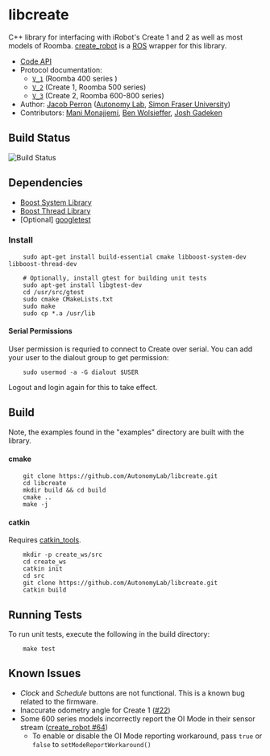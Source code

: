 # libcreate #

C++ library for interfacing with iRobot's Create 1 and 2 as well as most models of Roomba. [create_robot](http://wiki.ros.org/create_robot) is a [ROS](http://www.ros.org/) wrapper for this library.

* [Code API](http://docs.ros.org/noetic/api/libcreate/html/index.html)
* Protocol documentation:
  - [`V_1`](https://drive.google.com/file/d/0B9O4b91VYXMdUHlqNklDU09NU0k/view?usp=sharing&resourcekey=0-KxMpRPBMsGAj7eSYC_9ewA) (Roomba 400 series )
  - [`V_2`](https://drive.google.com/file/d/0B9O4b91VYXMdMmFPMVNDUEZ6d0U/view?usp=sharing&resourcekey=0-bqKH8xhtWdYtTik_LLWo9Q) (Create 1, Roomba 500 series)
  - [`V_3`](https://drive.google.com/file/d/0B9O4b91VYXMdSVk4amw1N09mQ3c/view?usp=sharing&resourcekey=0-rKvug2IzC7nj4zV31EJtww) (Create 2, Roomba 600-800 series)
* Author: [Jacob Perron](http://jacobperron.ca) ([Autonomy Lab](https://autonomy.cs.sfu.ca), [Simon Fraser University](http://www.sfu.ca))
* Contributors: [Mani Monajjemi](http:mani.im), [Ben Wolsieffer](https://github.com/lopsided98), [Josh Gadeken](https://github.com/process1183)

## Build Status ##

![Build Status](https://github.com/AutonomyLab/libcreate/workflows/Build%20and%20test/badge.svg)

## Dependencies ##

* [Boost System Library](http://www.boost.org/doc/libs/1_59_0/libs/system/doc/index.html)
* [Boost Thread Library](http://www.boost.org/doc/libs/1_59_0/doc/html/thread.html)
* [Optional] [googletest](https://github.com/google/googletest)

### Install ###

        sudo apt-get install build-essential cmake libboost-system-dev libboost-thread-dev

        # Optionally, install gtest for building unit tests
        sudo apt-get install libgtest-dev
        cd /usr/src/gtest
        sudo cmake CMakeLists.txt
        sudo make
        sudo cp *.a /usr/lib

#### Serial Permissions ####

User permission is requried to connect to Create over serial. You can add your user to the dialout group to get permission:

        sudo usermod -a -G dialout $USER

Logout and login again for this to take effect.

## Build ##

Note, the examples found in the "examples" directory are built with the library.

#### cmake ####

        git clone https://github.com/AutonomyLab/libcreate.git
        cd libcreate
        mkdir build && cd build
        cmake ..
        make -j

#### catkin ####

Requires [catkin_tools](https://catkin-tools.readthedocs.io/en/latest/).

        mkdir -p create_ws/src
        cd create_ws
        catkin init
        cd src
        git clone https://github.com/AutonomyLab/libcreate.git
        catkin build

## Running Tests ##

To run unit tests, execute the following in the build directory:

        make test

## Known Issues ##

* _Clock_ and _Schedule_ buttons are not functional. This is a known bug related to the firmware.
* Inaccurate odometry angle for Create 1 ([#22](https://github.com/AutonomyLab/libcreate/issues/22))
* Some 600 series models incorrectly report the OI Mode in their sensor stream ([create_robot #64](https://github.com/AutonomyLab/create_robot/issues/64))
  - To enable or disable the OI Mode reporting workaround, pass `true` or `false` to `setModeReportWorkaround()`
